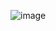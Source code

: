 ![image](https://github.com/Pei2023/MatchGame/assets/125335240/87a5ee1f-f93a-4cc5-9946-9d2203f957c1)
